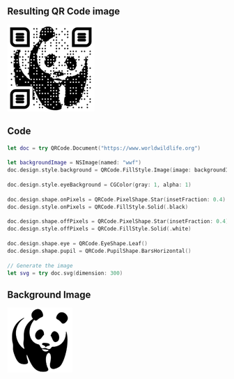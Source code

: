 ## Resulting QR Code image

<a href="wwf.svg">
     <img src="wwf.svg" width="200"/>
</a>

## Code

```swift
let doc = try QRCode.Document("https://www.worldwildlife.org")

let backgroundImage = NSImage(named: "wwf")
doc.design.style.background = QRCode.FillStyle.Image(image: backgroundImage)

doc.design.style.eyeBackground = CGColor(gray: 1, alpha: 1)

doc.design.shape.onPixels = QRCode.PixelShape.Star(insetFraction: 0.4)
doc.design.style.onPixels = QRCode.FillStyle.Solid(.black)

doc.design.shape.offPixels = QRCode.PixelShape.Star(insetFraction: 0.4)
doc.design.style.offPixels = QRCode.FillStyle.Solid(.white)

doc.design.shape.eye = QRCode.EyeShape.Leaf()
doc.design.shape.pupil = QRCode.PupilShape.BarsHorizontal()

// Generate the image
let svg = try doc.svg(dimension: 300)
```

## Background Image

<a href="wwf.jpeg">
     <img src="wwf.jpeg" width="150"/>
</a>
